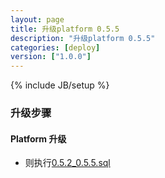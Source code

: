 ```yaml
---
layout: page
title: 升级platform 0.5.5
description: "升级platform 0.5.5"
categories: [deploy]
version: ["1.0.0"]
---
```

{% include JB/setup %}

### 升级步骤

#### Platform 升级

  - 则执行[0.5.2_0.5.5.sql](/model/ddl/platform/migrate/0.5.2_0.5.5.sql)

